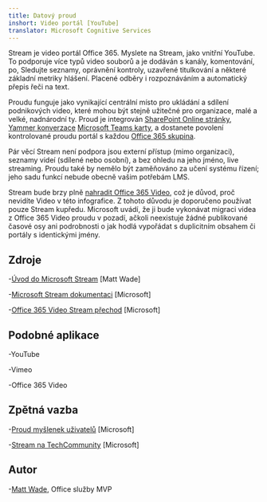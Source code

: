 ```yaml
---
title: Datový proud
inshort: Video portál [YouTube]
translator: Microsoft Cognitive Services
---
```



Stream je video portál Office 365. Myslete na Stream, jako vnitřní YouTube. To podporuje více typů video souborů a je dodáván s kanály, komentování, po, Sledujte seznamy, oprávnění kontroly, uzavřené titulkování a některé základní metriky hlášení. Placené odběry i rozpoznáváním a automatický přepis řeči na text.

Proudu funguje jako vynikající centrální místo pro ukládání a sdílení podnikových video, které mohou být stejně užitečné pro organizace, malé a velké, nadnárodní ty. Proud je integrován [SharePoint Online stránky](https://docs.microsoft.com/en-us/stream/embed-video-sharepoint), [Yammer konverzace](https://stream.microsoft.com/en-us/blog/share-on-yammer/) [Microsoft Teams karty](https://docs.microsoft.com/en-us/stream/embed-video-microsoft-teams), a dostanete povolení kontrolované proudu portál s každou [Office 365 skupina](http://icsh.pt/O365groups).

Pár věcí Stream není podpora jsou externí přístup (mimo organizaci), seznamy videí (sdílené nebo osobní), a bez ohledu na jeho jméno, live streaming. Proudu také by nemělo být zaměňováno za učení systému řízení; jeho sadu funkcí nebude obecně vašim potřebám LMS.

Stream bude brzy plně [nahradit Office 365 Video](https://docs.microsoft.com/en-us/stream/migrate-from-office-365), což je důvod, proč nevidíte Video v této infografice. Z tohoto důvodu je doporučeno používat pouze Stream kupředu. Microsoft uvádí, že ji bude vykonávat migraci videa z Office 365 Video proudu v pozadí, ačkoli neexistuje žádné publikované časové osy ani podrobnosti o jak hodlá vypořádat s duplicitním obsahem či portály s identickými jmény.

Zdroje
---------

-[Úvod do Microsoft Stream](https://www.linkedin.com/pulse/stream-video-portal-now-available-matt-wade/)
    \[Matt Wade\]

-[Microsoft Stream dokumentaci](https://docs.microsoft.com/en-us/stream/)
    \[Microsoft\]

-[Office 365 Video Stream přechod](https://docs.microsoft.com/en-us/stream/migrate-from-office-365)
    \[Microsoft\]

Podobné aplikace
--------------------

-YouTube

-Vimeo

-Office 365 Video

Zpětná vazba
---------

-[Proud myšlenek uživatelů](https://techcommunity.microsoft.com/t5/Microsoft-Stream-Ideas/idb-p/StreamIdeas)
    \[Microsoft\]

-[Stream na TechCommunity](https://techcommunity.microsoft.com/t5/Microsoft-Stream-Ideas/idb-p/StreamIdeas)
    \[Microsoft\]

Autor
---------

-[Matt Wade](https://www.linkedin.com/in/thatmattwade/), Office služby MVP


